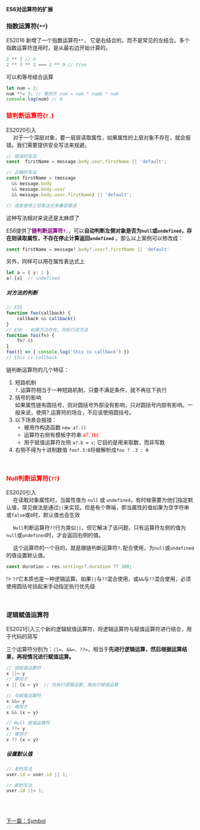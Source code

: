 #### ES6对运算符的扩展

### 指数运算符(`**`)
ES2016 新增了一个指数运算符`**`， 它是右结合的，而不是常见的左结合。多个指数运算符连用时，是从最右边开始计算的。
```js
2 ** 3 // 8
2 ** 3 ** 2 === 2 ** 9 // true
```
可以和等号结合运算
```js
let num = 2;
num **= 3; // 等同于 num = num * numb * num
console.log(num) // 8
```

### <span style="color: red">链判断运算符(`?.`)</span>

ES2020引入 <br>
&emsp; 对于一个深层对象，要一层层读取属性，如果属性的上层对象不存在，就会报错。我们需要提供安全写法来规避。
```js
// 错误的写法
const  firstName = message.body.user.firstName || 'default';

// 正确的写法
const firstName = (message
  && message.body
  && message.body.user
  && message.body.user.firstName) || 'default';

// 或者使用三目表达式来兼容错误
```
这种写法相对来说还是太麻烦了

ES6提供了<b style="color: purple">链判断运算符`?.`</b>，可以**自动判断左侧对象是否为`null`或`undefined`，存在则读取属性，不存在停止计算返回`undefined`** 。那么以上案例可以修改成：

```js
const firstName = message?.body?.user?.firstName || 'default'
```

另外，同样可以用在属性表达式上

```js
let a = { y: 1 }
a?.[x]  // undefined
```


##### 对方法的判断
```js
// ES5
function foo(callback) {
    callback && callback()
}
// ES6 - 如果方法存在，则执行该方法
function foo(fn) {
    fn?.()
}
foo(() => { console.log('this is callback') })
// this is callback
```

链判断运算符的几个特征：
1. 短路机制 <br>
`?.`运算符相当于一种短路机制，只要不满足条件，就不再往下执行
2. 括号的影响 <br>
如果属性链有圆括号，则对圆括号外部没有影响，只对圆括号内部有影响。一般来说，使用?.运算符的场合，不应该使用圆括号。
3. 以下场景会报错：
    - 被用作构造函数 `new a?.()`
    - 运算符右侧有模板字符串  <span style="color: red">a?.\`(b)\`</span>
    - 用于赋值运算符左侧 `a?.b = c`; 它目的是用来取数，而非写数
4. 右侧不得为十进制数值
`foo?.3:0`将被解析成`foo ? .3 : 0`

<br>

### <span style="color: red">Null判断运算符(`??`)</span>

ES2020引入 <br>
&emsp; 在读取对象属性时，当属性值为 `null` 或 `undefined`，有时候需要为他们指定默认值，常见做法是通过`||`来实现。但是有个弊端，即当属性的值如果为空字符串或`false`或`0`时，默认值也会生效

&emsp;  `Null`判断运算符`??`行为类似`||`，但它解决了该问题，只有运算符左侧的值为`null`或`undefined`时，才会返回右侧的值。

&emsp; 这个运算符的一个目的，就是跟链判断运算符`?.`配合使用，为`null`或`undefined`的值设置默认值。
```js
const duration = res.settings?.duration ?? 300;
```
!> `??`它本质也是一种逻辑运算。如果`||`与`??`混合使用，或`&&`与`??`混合使用，必须使用圆括号括起来手动指定执行优先级

<br>

### 逻辑赋值运算符
ES2021引入三个新的逻辑赋值运算符，将逻辑运算符与赋值运算符进行结合，用于代码的简写 <br>

三个运算符分别为：`||=`、`&&=`、`??=`，相当于**先进行逻辑运算，然后根据运算结果，再视情况进行赋值运算。**

```js
// 或赋值运算符
x ||= y
// 等同于
x || (x = y)  // 先执行逻辑运算，再执行赋值运算

// 与赋值运算符
x &&= y
// 等同于
x && (x = y)

// Null 赋值运算符
x ??= y
// 等同于
x ?? (x = y)
```

##### 设置默认值
```js
// 老的写法
user.id = user.id || 1;

// 新的写法
user.id ||= 1;
```


<br>
<br>

[下一篇：Symbol](/ES6/Symbol)
